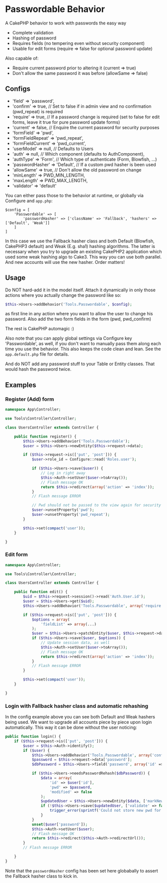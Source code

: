 # Passwordable Behavior

A CakePHP behavior to work with passwords the easy way
- Complete validation
- Hashing of password
- Requires fields (no tempering even without security component)
- Usable for edit forms (require => false for optional password update)

Also capable of:
- Require current password prior to altering it (current => true)
- Don't allow the same password it was before (allowSame => false)

## Configs
- 'field' => 'password',
- 'confirm' => true, // Set to false if in admin view and no confirmation (pwd_repeat) is required
- 'require' => true, // If a password change is required (set to false for edit forms, leave it true for pure password update forms)
- 'current' => false, // Enquire the current password for security purposes
- 'formField' => 'pwd',
- 'formFieldRepeat' => 'pwd_repeat',
- 'formFieldCurrent' => 'pwd_current',
- 'userModel' => null, // Defaults to Users
- 'auth' => null, // Which component (defaults to AuthComponent),
- 'authType' => 'Form', // Which type of authenticate (Form, Blowfish, ...)
- 'passwordHasher' => 'Default', // If a custom pwd hasher is been used
- 'allowSame' => true, // Don't allow the old password on change
- 'minLength' => PWD_MIN_LENGTH,
- 'maxLength' => PWD_MAX_LENGTH,
- 'validator' => 'default'

You can either pass those to the behavior at runtime, or globally via Configure and `app.php`:
```
$config = [
	'Passwordable' => [
		'passwordHasher' => ['className' => 'Fallback', 'hashers' => ['Default', 'Weak']]
	]
]
```
In this case we use the Fallback hasher class and both Default (Blowfish, CakePHP3 default) and Weak (E.g. sha1) hashing algorithms.
The latter is necessary when you try to upgrade an existing CakePHP2 application which used some weak hashing algo to Cake3. This way
you can use both parallel. And new accounts will use the new hasher. Order matters!

## Usage
Do NOT hard-add it in the model itself.
Attach it dynamically in only those actions where you actually change the password like so:
```php
$this->Users->addBehavior('Tools.Passwordable', $config);
```
as first line in any action where you want to allow the user to change his password.
Also add the two form fields in the form (pwd, pwd_confirm)

The rest is CakePHP automagic :)

Also note that you can apply global settings via Configure key 'Passwordable', as well,
if you don't want to manually pass them along each time you use the behavior. This also
keeps the code clean and lean. See the `app.default.php` file for details.

And do NOT add any password stuff to your Table or Entity classes. That would hash the password twice.

## Examples

### Register (Add) form
```php
namespace App\Controller;

use Tools\Controller\Controller;

class UsersController extends Controller {

	public function register() {
		$this->Users->addBehavior('Tools.Passwordable');
		$user = $this->Users->newEntity($this->request->data);

		if ($this->request->is(['put', 'post'])) {
			$user->role_id = Configure::read('Roles.user');

			if ($this->Users->save($user)) {
				// Log in right away
				$this->Auth->setUser($user->toArray());
				// Flash message OK
				return $this->redirect(array('action' => 'index'));
			}
			// Flash message ERROR

			// Pwd should not be passed to the view again for security reasons
			$user->unsetProperty('pwd');
			$user->unsetProperty('pwd_repeat');
		}

		$this->set(compact('user'));
	}

}
```

### Edit form
```php
namespace App\Controller;

use Tools\Controller\Controller;

class UsersController extends Controller {

	public function edit() {
		$uid = $this->request->session()->read('Auth.User.id');
		$user = $this->Users->get($uid);
		$this->Users->addBehavior('Tools.Passwordable', array('require' => false));

		if ($this->request->is(['put', 'post'])) {
			$options = array(
				'fieldList' => array(...)
			);
			$user = $this->Users->patchEntity($user, $this->request->data);
			if ($this->Users->save($user, $options)) {
				// Update session data, as well
				$this->Auth->setUser($user->toArray());
				// Flash message OK
				return $this->redirect(array('action' => 'index'));
			}
			// Flash message ERROR
		}

		$this->set(compact('user'));
	}

}
```

### Login with Fallback hasher class and automatic rehashing
In the config example above you can see both Default and Weak hashers being used.
We want to upgrade all accounts piece by piece upon login automatically. This way it can be done
without the user noticing:
```php
public function login() {
	if ($this->request->is(['put', 'post'])) {
		$user = $this->Auth->identify();
		if ($user) {
			$this->Users->addBehavior('Tools.Passwordable', array('confirm' => false));
			$password = $this->request->data['password'];
			$dbPassword = $this->Users->field('password', array('id' => $user['id']));

			if ($this->Users->needsPasswordRehash($dbPassword)) {
				$data = array(
					'id' => $user['id'],
					'pwd' => $password,
					'modified' => false
				);
				$updatedUser = $this->Users->newEntity($data, ['markNew' => false]);
				if (!$this->Users->save($updatedUser, ['validate' => false])) {
					trigger_error(sprintf('Could not store new pwd for user %s.', $user['id']));
				}
			}
			unset($user['password']);
			$this->Auth->setUser($user);
			// Flash message OK
			return $this->redirect($this->Auth->redirectUrl());
		}
		// Flash message ERROR

	}
}
```
Note that the `passwordHasher` config has been set here globabally to assert the Fallback hasher class to kick in.